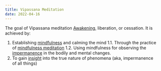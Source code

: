 ```yaml
---
title: Vipassana Meditation
date: 2022-04-16
---
```


The goal of Vipassana meditation [Awakening](7wifg0oz), liberation, or cessation.
It is achieved by:
1. Establishing [mindfulness](fzngle24) and calming the mind
  1.1. Through the practice of [mindfulness meditation](fzngle24)
  1.2. Using mindfulness for observing the [impermanence](bwrx09ol) in the bodily and mental changes.
2. To gain [insight](tpi5wwns) into the true nature of phenomena (aka, impermanence of all things)
